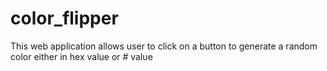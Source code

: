 # color_flipper

This web application allows user to click on a button to generate a random color either in hex value or # value